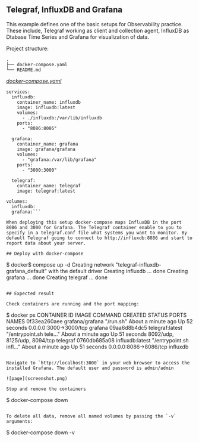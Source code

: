 ## Telegraf, InfluxDB and Grafana
This example defines one of the basic setups for Observability practice. These include, Telegraf working as client and collection agent, InfluxDB as Dtabase Time Series and Grafana for visualization of data.


Project structure:
```
.
├── docker-compose.yaml
└── README.md
```

[_docker-compose.yaml_](docker-compose.yaml)
```
services:
  influxdb:
    container_name: influxdb
    image: influxdb:latest
    volumes:
      - ./influxdb:/var/lib/influxdb
    ports:
      - "8086:8086"

  grafana:
    container_name: grafana
    image: grafana/grafana
    volumes:
      - "grafana:/var/lib/grafana"
    ports:
      - "3000:3000"

  telegraf:
    container_name: telegraf
    image: telegraf:latest

volumes:
  influxdb:
  grafana:```

When deploying this setup docker-compose maps InfluxDB in the port 8086 and 3000 for Grafana. The Telegraf container enable to you to specify in a telegraf.conf file what systems you want to monitor. By default Telegraf going to connect to http://influxdb:8086 and start to report data about your server. 

## Deploy with docker-compose

```
$ docker$ compose up -d
Creating network "telegraf-influxdb-grafana_default" with the default driver
Creating influxdb ... done
Creating grafana  ... done
Creating telegraf ... done
```

## Expected result

Check containers are running and the port mapping:
```
$ docker ps
CONTAINER ID        IMAGE               COMMAND                  CREATED              STATUS              PORTS                          NAMES
0f33ea260aee        grafana/grafana     "/run.sh"                About a minute ago   Up 52 seconds       0.0.0.0:3000->3000/tcp         grafana
09aa6d8b4dc5        telegraf:latest     "/entrypoint.sh tele…"   About a minute ago   Up 51 seconds       8092/udp, 8125/udp, 8094/tcp   telegraf
0760db685a08        influxdb:latest     "/entrypoint.sh infl…"   About a minute ago   Up 51 seconds       0.0.0.0:8086->8086/tcp         influxdb

```

Navigate to `http://localhost:3000` in your web browser to access the installed Grafana. The default user and password is admin/admin

![page](screenshot.png)

Stop and remove the containers

```
$ docker-compose down
```

To delete all data, remove all named volumes by passing the `-v` arguments:
```
$ docker-compose down -v
```
